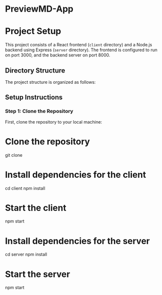 # PreviewMD-App

# Project Setup

This project consists of a React frontend (`client` directory) and a Node.js backend using Express (`server` directory). The frontend is configured to run on port 3000, and the backend server on port 8000.

## Directory Structure

The project structure is organized as follows:


## Setup Instructions

### Step 1: Clone the Repository

First, clone the repository to your local machine:

# Clone the repository
git clone [<repository-url>](https://github.com/therahuldudharejiya/PreviewMD-App.git)

# Install dependencies for the client
cd client
npm install

# Start the client
npm start

# Install dependencies for the server
cd server
npm install

# Start the server
npm start

